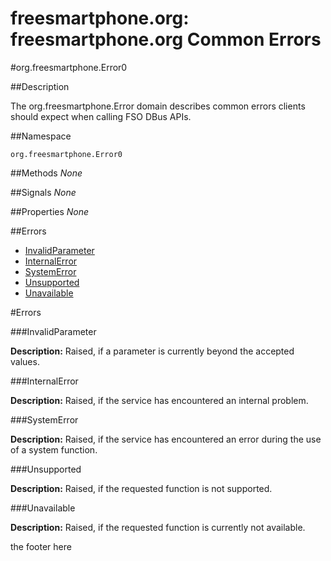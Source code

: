 
# freesmartphone.org: freesmartphone.org Common Errors
            

#org.freesmartphone.Error0

##Description


The org.freesmartphone.Error domain describes common errors clients should expect when calling FSO DBus APIs.


##Namespace


```org.freesmartphone.Error0```


##Methods
*None*

##Signals
*None*

##Properties
*None*

##Errors

* [InvalidParameter](InvalidParameter)
* [InternalError](InternalError)
* [SystemError](SystemError)
* [Unsupported](Unsupported)
* [Unavailable](Unavailable)


#Errors

###<a name="InvalidParameter">InvalidParameter</a>

**Description:** Raised, if a parameter is currently beyond the accepted values. 


###<a name="InternalError">InternalError</a>

**Description:** Raised, if the service has encountered an internal problem. 


###<a name="SystemError">SystemError</a>

**Description:** Raised, if the service has encountered an error during the use of a system function. 


###<a name="Unsupported">Unsupported</a>

**Description:** Raised, if the requested function is not supported. 


###<a name="Unavailable">Unavailable</a>

**Description:** Raised, if the requested function is currently not available. 

the footer here
